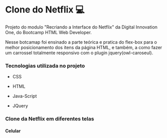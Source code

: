 # Clone do Netflix :computer:

Projeto do modulo "Recriando a Interface do Netflix" da Digital Innovation One, do Bootcamp HTML Web Developer.

Nesse botcamap foi ensinado a  parte teórica e pratica do flex-box para o melhor posicionamento dos itens da página HTML, e também, a como fazer um carrossel totalmente responsivo com o plugin jquery(owl-caroseul).

### Tecnologias utilizada no projeto

- CSS

- HTML

- Java-Script

- JQuery

  

### Clone da Netflix em diferentes telas

#### Celular

